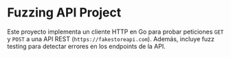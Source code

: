 # Fuzzing API Project

Este proyecto implementa un cliente HTTP en Go para probar peticiones `GET` y `POST` a una API REST (`https://fakestoreapi.com`). Además, incluye fuzz testing para detectar errores en los endpoints de la API.

